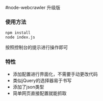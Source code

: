 ﻿#node-webcrawler 升级版

### 使用方法
```shell
npm install
node index.js
```
按照控制台的提示进行操作即可

### 特性
- 添加配置进行界面化，不需要手动更改代码
- 类似jQuery的选择器易于书写 
- 添加了json类型 
- 简单网页直接配置就能抓取

